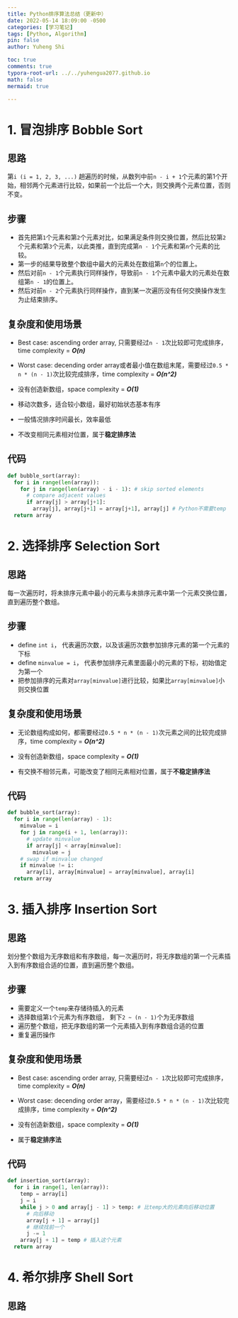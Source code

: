 ```yaml
---
title: Python排序算法总结（更新中）
date: 2022-05-14 18:09:00 -0500
categories: [学习笔记]
tags: [Python, Algorithm]
pin: false
author: Yuheng Shi

toc: true
comments: true
typora-root-url: ../../yuhengua2077.github.io
math: false
mermaid: true

---
```




# 1. 冒泡排序 Bobble Sort

## 思路

第`i (i = 1, 2, 3, ...)` 趟遍历的时候，从数列中前`n - i + 1`个元素的第1个开始，相邻两个元素进行比较，如果前一个比后一个大，则交换两个元素位置，否则不变。

## 步骤

* 首先把第`1`个元素和第`2`个元素对比，如果满足条件则交换位置，然后比较第`2`个元素和第`3`个元素，以此类推，直到完成第`n - 1`个元素和第`n`个元素的比较。
* 第一步的结果导致整个数组中最大的元素处在数组第`n`个的位置上。
* 然后对前`n - 1`个元素执行同样操作，导致前`n - 1`个元素中最大的元素处在数组第`n - 1`的位置上。
* 然后对前`n - 2`个元素执行同样操作，直到某一次遍历没有任何交换操作发生为止结束排序。

## 复杂度和使用场景

* Best case: ascending order array, 只需要经过`n - 1`次比较即可完成排序，time complexity = ***O(n)***
* Worst case: decending order array或者最小值在数组末尾，需要经过`0.5 * n * (n - 1)`次比较完成排序，time complexity = ***O(n^2)***
* 没有创造新数组，space complexity = ***O(1)***

* 移动次数多，适合较小数组，最好初始状态基本有序
* 一般情况排序时间最长，效率最低
* 不改变相同元素相对位置，属于**稳定排序法**


## 代码

```python
def bubble_sort(array):
  for i in range(len(array)):
    for j in range(len(array) - i - 1): # skip sorted elements
      # compare adjacent values
      if array[j] > array[j+1]:
        array[j], array[j+1] = array[j+1], array[j] # Python不需要temp
  return array
```

# 2. 选择排序 Selection Sort

## 思路

每一次遍历时，将未排序元素中最小的元素与未排序元素中第一个元素交换位置，直到遍历整个数组。

## 步骤

* define `int i`， 代表遍历次数，以及该遍历次数参加排序元素的第一个元素的下标
* define `minvalue = i`， 代表参加排序元素里面最小的元素的下标，初始值定为第一个
* 把参加排序的元素对`array[minvalue]`进行比较，如果比`array[minvalue]`小则交换位置

## 复杂度和使用场景

* 无论数组构成如何，都需要经过`0.5 * n * (n - 1)`次元素之间的比较完成排序，time complexity = ***O(n^2)***
* 没有创造新数组，space complexity = ***O(1)***

* 有交换不相邻元素，可能改变了相同元素相对位置，属于**不稳定排序法**


## 代码

```python
def bubble_sort(array):
  for i in range(len(array) - 1):
    minvalue = i
    for j in range(i + 1, len(array)):
      # update minvalue
      if array[j] < array[minvalue]:
        minvalue = j
    # swap if minvalue changed
    if minvalue != i:
      array[i], array[minvalue] = array[minvalue], array[i]
  return array
```


# 3. 插入排序 Insertion Sort

## 思路

划分整个数组为无序数组和有序数组，每一次遍历时，将无序数组的第一个元素插入到有序数组合适的位置，直到遍历整个数组。

## 步骤

* 需要定义一个`temp`来存储待插入的元素
* 选择数组第`1`个元素为有序数组， 剩下`2 ~ (n - 1)`个为无序数组
* 遍历整个数组，把无序数组的第一个元素插入到有序数组合适的位置
* 重复遍历操作

## 复杂度和使用场景

* Best case: ascending order array, 只需要经过`n - 1`次比较即可完成排序，time complexity = ***O(n)***
* Worst case: decending order array，需要经过`0.5 * n * (n - 1)`次比较完成排序，time complexity = ***O(n^2)***
* 没有创造新数组，space complexity = ***O(1)***

* 属于**稳定排序法**


## 代码

```python
def insertion_sort(array):
  for i in range(1, len(array)):
    temp = array[i]
    j = i
    while j > 0 and array[j - 1] > temp: # 比temp大的元素向后移动位置
      # 向后移动
      array[j + 1] = array[j]
      # 继续找前一个
      j -= 1
    array[j + 1] = temp # 插入这个元素
  return array
```

# 4. 希尔排序 Shell Sort

## 思路



